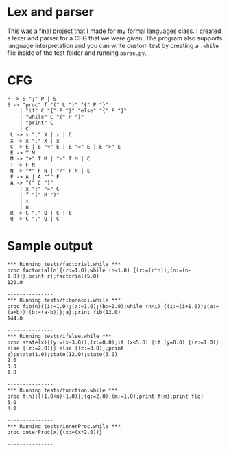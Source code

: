 # Lex and parser

This was a final project that I made for my formal languages class. I created a lexer and parser for a CFG that we were given. The program also supports language interpretation and you can write custom test by creating a `.while` file inside of the test folder and running `parse.py`.

# CFG
```
P -> S ";" P | S
S -> "proc" f "(" L ")" "{" P "}"
    | "if" C "{" P "}" "else" "{" P "}"
    | "while" C "{" P "}"
    | "print" C
    | C
 L -> x "," X | x | Ɛ
 X -> x "," X | x
 C -> E | E "<" E | E "=" E | E ">" E
 E -> T M
 M -> "+" T M | "-" T M | Ɛ
 T -> F N
 N -> "*" F N | "/" F N | Ɛ
 F -> A | A "^" F
 A -> "(" C ")"
    | x ":" "=" C
    | f "(" R ")"
    | x
    | n
 R -> C "," Q | C | Ɛ
 Q -> C "," Q | C
 ```

 # Sample output

 ```
 *** Running tests/factorial.while ***
proc factorial(n){(r:=1.0);while (n<1.0) {(r:=(r*n));(n:=(n-1.0))};print r};factorial(5.0)
120.0

---------------
*** Running tests/fibonacci.while ***
proc fib(n){(i:=1.0);(a:=1.0);(b:=0.0);while (n<i) {(i:=(i+1.0));(a:=(a+b));(b:=(a-b))};a};print fib(12.0)
144.0

---------------
*** Running tests/ifelse.while ***
proc state(x){(y:=(x-3.0));(z:=0.0);if (x<5.0) {if (y=0.0) {(z:=1.0)} else {(z:=2.0)}} else {(z:=3.0)};print z};state(1.0);state(12.0);state(3.0)
2.0
3.0
1.0

---------------
*** Running tests/function.while ***
proc f(n){((1.0+n)+1.0)};(q:=2.0);(m:=1.0);print f(m);print f(q)
3.0
4.0

---------------
*** Running tests/innerProc.while ***
proc outerProc(x){(x:=(x*2.0))}

---------------
 ```